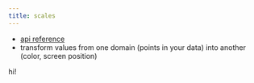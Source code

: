 ```yaml
---
title: scales
---
```


* [api reference](https://github.com/mbostock/d3/wiki/Scales)
* transform values from one domain (points in your data) into another (color, screen position)

<div id="d3-scale-example">
hi!
</div>

